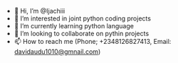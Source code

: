 - 👋 Hi, I’m @Ijachiii
- 👀 I’m interested in joint python coding projects
- 🌱 I’m currently learning python language
- 💞️ I’m looking to collaborate on pythin projects
- 📫 How to reach me (Phone; +2348126827413, Email: davidaudu1010@gmnail.com)

<!---
Ijachiii/Ijachiii is a ✨ special ✨ repository because its `README.md` (this file) appears on your GitHub profile.
You can click the Preview link to take a look at your changes.
--->
